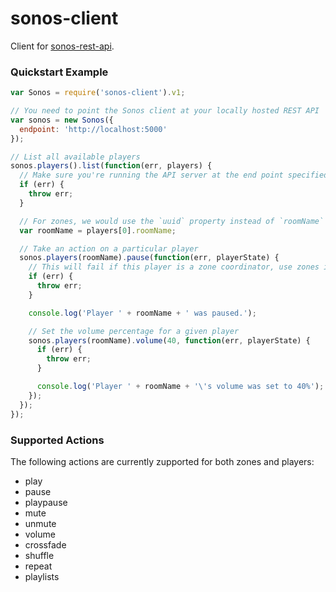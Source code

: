 sonos-client
============

Client for [sonos-rest-api](https://github.com/jeffandersen/sonos-rest-api).

### Quickstart Example

```js
var Sonos = require('sonos-client').v1;

// You need to point the Sonos client at your locally hosted REST API
var sonos = new Sonos({
  endpoint: 'http://localhost:5000'
});

// List all available players
sonos.players().list(function(err, players) {
  // Make sure you're running the API server at the end point specified above
  if (err) {
    throw err;
  }

  // For zones, we would use the `uuid` property instead of `roomName`
  var roomName = players[0].roomName;

  // Take an action on a particular player
  sonos.players(roomName).pause(function(err, playerState) {
    // This will fail if this player is a zone coordinator, use zones instead
    if (err) {
      throw err;
    }

    console.log('Player ' + roomName + ' was paused.');

    // Set the volume percentage for a given player
    sonos.players(roomName).volume(40, function(err, playerState) {
      if (err) {
        throw err;
      }

      console.log('Player ' + roomName + '\'s volume was set to 40%');
    });
  });
});
```

### Supported Actions

The following actions are currently zupported for both zones and players:

- play
- pause
- playpause
- mute
- unmute
- volume
- crossfade
- shuffle
- repeat
- playlists
